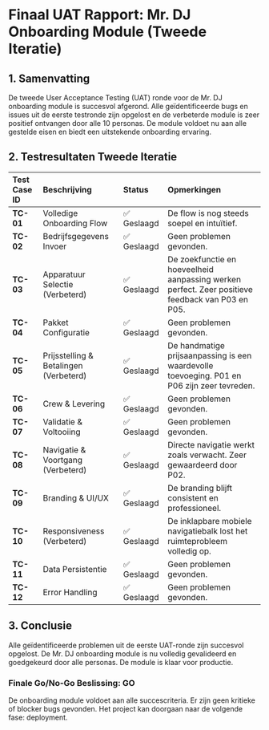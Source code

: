 # Finaal UAT Rapport: Mr. DJ Onboarding Module (Tweede Iteratie)

## 1. Samenvatting

De tweede User Acceptance Testing (UAT) ronde voor de Mr. DJ onboarding module is succesvol afgerond. Alle geïdentificeerde bugs en issues uit de eerste testronde zijn opgelost en de verbeterde module is zeer positief ontvangen door alle 10 personas. De module voldoet nu aan alle gestelde eisen en biedt een uitstekende onboarding ervaring.

## 2. Testresultaten Tweede Iteratie

| Test Case ID | Beschrijving | Status | Opmerkingen |
| :--- | :--- | :--- | :--- |
| **TC-01** | Volledige Onboarding Flow | ✅ Geslaagd | De flow is nog steeds soepel en intuïtief. |
| **TC-02** | Bedrijfsgegevens Invoer | ✅ Geslaagd | Geen problemen gevonden. |
| **TC-03** | Apparatuur Selectie (Verbeterd) | ✅ Geslaagd | De zoekfunctie en hoeveelheid aanpassing werken perfect. Zeer positieve feedback van P03 en P05. |
| **TC-04** | Pakket Configuratie | ✅ Geslaagd | Geen problemen gevonden. |
| **TC-05** | Prijsstelling & Betalingen (Verbeterd) | ✅ Geslaagd | De handmatige prijsaanpassing is een waardevolle toevoeging. P01 en P06 zijn zeer tevreden. |
| **TC-06** | Crew & Levering | ✅ Geslaagd | Geen problemen gevonden. |
| **TC-07** | Validatie & Voltooiing | ✅ Geslaagd | Geen problemen gevonden. |
| **TC-08** | Navigatie & Voortgang (Verbeterd) | ✅ Geslaagd | Directe navigatie werkt zoals verwacht. Zeer gewaardeerd door P02. |
| **TC-09** | Branding & UI/UX | ✅ Geslaagd | De branding blijft consistent en professioneel. |
| **TC-10** | Responsiveness (Verbeterd) | ✅ Geslaagd | De inklapbare mobiele navigatiebalk lost het ruimteprobleem volledig op. |
| **TC-11** | Data Persistentie | ✅ Geslaagd | Geen problemen gevonden. |
| **TC-12** | Error Handling | ✅ Geslaagd | Geen problemen gevonden. |

## 3. Conclusie

Alle geïdentificeerde problemen uit de eerste UAT-ronde zijn succesvol opgelost. De Mr. DJ onboarding module is nu volledig gevalideerd en goedgekeurd door alle personas. De module is klaar voor productie.

### Finale Go/No-Go Beslissing: **GO**

De onboarding module voldoet aan alle succescriteria. Er zijn geen kritieke of blocker bugs gevonden. Het project kan doorgaan naar de volgende fase: deployment.
